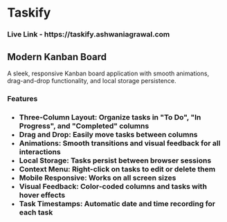 # Taskify
<h3>Live Link -  https://taskify.ashwaniagrawal.com </h3>
<h2>Modern Kanban Board</h2>
A sleek, responsive Kanban board application with smooth animations, drag-and-drop functionality, and local storage persistence.

<h3>Features<h3/>
  <ul>
    <li>Three-Column Layout: Organize tasks in "To Do", "In Progress", and "Completed" columns</li>
<li>Drag and Drop: Easily move tasks between columns</li>
<li>Animations: Smooth transitions and visual feedback for all interactions</li>
<li>Local Storage: Tasks persist between browser sessions</li>
<li>Context Menu: Right-click on tasks to edit or delete them</li>
<li>Mobile Responsive: Works on all screen sizes</li>
<li>Visual Feedback: Color-coded columns and tasks with hover effects</li>
<li>Task Timestamps: Automatic date and time recording for each task</li>
  </ul>
